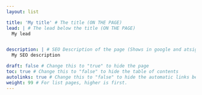 ```yaml
---
layout: list

title: 'My title' # The title (ON THE PAGE)
lead: | # The lead below the title (ON THE PAGE)
  My lead


description: | # SEO Description of the page (Shows in google and atsign.dev search)
  My SEO description

draft: false # Change this to "true" to hide the page
toc: true # Change this to "false" to hide the table of contents
autolinks: true # Change this to "false" to hide the automatic links below your content
weight: 99 # For list pages, higher is first.
---
```

